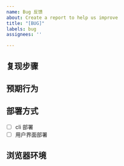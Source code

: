 ```yaml
---
name: Bug 反馈
about: Create a report to help us improve
title: "[BUG]"
labels: bug
assignees: ''

---
```


## 复现步骤



## 预期行为



## 部署方式

- [ ] cli 部署
- [ ]  用户界面部署

## 浏览器环境
